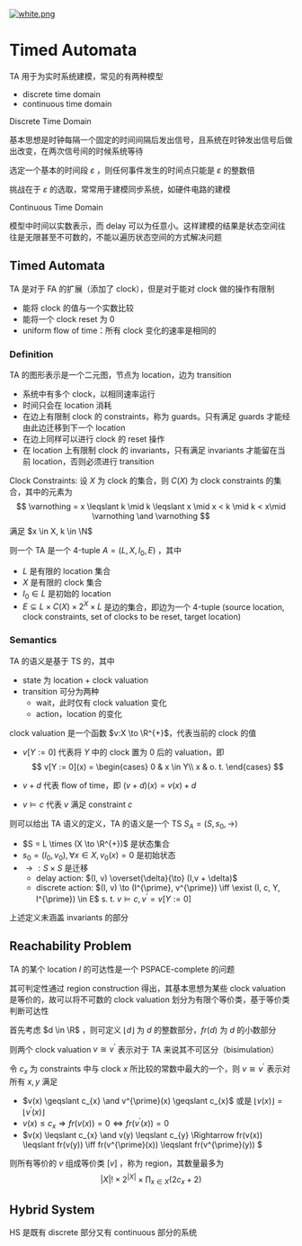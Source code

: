 [![white.png](https://i.loli.net/2019/04/11/5cae134487910.png)](https://github.com/i1123581321/NJU-open-resource)

# Timed Automata

TA 用于为实时系统建模，常见的有两种模型

* discrete time domain
* continuous time domain

Discrete Time Domain

基本思想是时钟每隔一个固定的时间间隔后发出信号，且系统在时钟发出信号后做出改变，在两次信号间的时候系统等待

选定一个基本的时间段 $\varepsilon$ ，则任何事件发生的时间点只能是 $\varepsilon$ 的整数倍

挑战在于 $\varepsilon$ 的选取，常常用于建模同步系统，如硬件电路的建模

Continuous Time Domain

模型中时间以实数表示，而 delay 可以为任意小。这样建模的结果是状态空间往往是无限甚至不可数的，不能以遍历状态空间的方式解决问题

## Timed Automata

TA 是对于 FA 的扩展（添加了 clock），但是对于能对 clock 做的操作有限制

* 能将 clock 的值与一个实数比较
* 能将一个 clock reset 为 0
* uniform flow of time：所有 clock 变化的速率是相同的

### Definition

TA 的图形表示是一个二元图，节点为 location，边为 transition

* 系统中有多个 clock，以相同速率运行
* 时间只会在 location 消耗
* 在边上有限制 clock 的 constraints，称为 guards。只有满足 guards 才能经由此边迁移到下一个 location
* 在边上同样可以进行 clock 的 reset 操作
* 在 location 上有限制 clock 的 invariants，只有满足 invariants 才能留在当前 location，否则必须进行 transition

Clock Constraints: 设 $X$ 为 clock 的集合，则 $C(X)$ 
为 clock constraints 的集合，其中的元素为
$$
\varnothing = x \leqslant k \mid k \leqslant x \mid x < k \mid k < x\mid \varnothing \and \varnothing
$$
满足 $x \in X, k \in \N$

则一个 TA 是一个 4-tuple $A = (L, X, I_{0}, E)$ ，其中

* $L$ 是有限的 location 集合
* $X$ 是有限的 clock 集合
* $I_{0} \in L$ 是初始的 location
* $E \subseteq L \times C(X) \times 2^{X} \times L$ 是边的集合，即边为一个 4-tuple (source location, clock constraints, set of clocks to be reset, target location)

### Semantics

TA 的语义是基于 TS 的，其中

* state 为 location + clock valuation
* transition 可分为两种
  * wait，此时仅有 clock valuation 变化
  * action，location 的变化

clock valuation 是一个函数 $v:X \to \R^{+}$，代表当前的 clock 的值

* $v[Y := 0]$ 代表将 $Y$ 中的 clock 置为 0 后的 valuation，即
  $$
  v[Y := 0](x) = \begin{cases}
  0 & x \in Y\\
  x & o. t.
  \end{cases}
  $$

* $v+d$ 代表 flow of time，即 $(v+d)(x) = v(x) + d$

* $v \vDash c$ 代表 $v$ 满足 constraint $c$

则可以给出 TA 语义的定义，TA 的语义是一个 TS $S_{A} = (S, s_{0}, \to)$

* $S = L \times (X \to \R^{+})$ 是状态集合
* $s_{0} = (I_{0}, v_{0}),\forall x \in X, v_{0}(x) = 0$ 是初始状态
* $\to : S \times S$ 是迁移
  * delay action: $(I, v) \overset{\delta}{\to} (I,v + \delta)$
  * discrete action: $(I, v) \to (I^{\prime}, v^{\prime}) \iff \exist (I, c, Y, I^{\prime}) \in E$ s. t. $v \vDash c, v^{\prime} = v[Y:=0]$

上述定义未涵盖 invariants 的部分

## Reachability Problem

TA 的某个 location $I$ 的可达性是一个 PSPACE-complete 的问题

其可判定性通过 region construction 得出，其基本思想为某些 clock valuation 是等价的，故可以将不可数的 clock valuation 划分为有限个等价类，基于等价类判断可达性

首先考虑 $d \in \R$ ，则可定义 $\lfloor d \rfloor$ 为 $d$ 的整数部分，$fr(d)$ 为 $d$ 的小数部分

则两个 clock valuation $v \cong v^{\prime}$ 表示对于 TA 来说其不可区分（bisimulation）

令 $c_{x}$ 为 constraints 中与 clock $x$ 所比较的常数中最大的一个，则 $v \cong v^{\prime}$ 表示对所有 $x, y$ 满足

* $v(x) \geqslant c_{x} \and v^{\prime}(x) \geqslant c_{x}$ 或是 $\lfloor v(x) \rfloor = \lfloor v^{\prime}(x) \rfloor$
* $v(x) \leqslant c_{x} \Rightarrow fr(v(x)) = 0 \iff fr(v^{\prime}(x)) = 0$
* $v(x) \leqslant c_{x} \and v(y) \leqslant c_{y} \Rightarrow fr(v(x)) \leqslant fr(v(y)) \iff fr(v^{\prime}(x)) \leqslant fr(v^{\prime}(y)) $

则所有等价的 $v$ 组成等价类 $[v]$ ，称为 region，其数量最多为
$$
|X|! \times 2^{|X|} \times \prod_{x \in X}(2c_{x} + 2)
$$

## Hybrid System

HS 是既有 discrete 部分又有 continuous 部分的系统